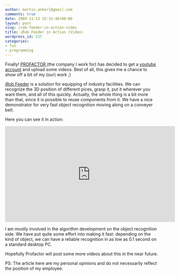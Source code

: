 ```yaml
---
author: martin.ankerl@gmail.com
comments: true
date: 2009-11-13 15:31:46+00:00
layout: post
slug: irob-feeder-in-action-video
title: iRob Feeder in Action (Video)
wordpress_id: 217
categories:
- fun
- programming
---
```


Finally! [PROFACTOR ](http://www.profactor.at/) (the company I work for) has decided to get a [youtube account](http://www.youtube.com/user/profactorgroup) and upload some videos. Best of all, this gives me a chance to show off a bit of my (our) work ;)

[iRob Feeder](http://www.profactor.at/en/en/irobfeeder.html) is a solution for equipping of industry facilities. We can recognize the 3D position of different pices, grasp it, put it wherever you want them, and all of this quickly. Actually, the whole thing is a bit more than that, since it is possible to reuse components from it. We have a nice demonstrator for very fast object recognition moving along on a conveyer belt.

Here you can see it in action:

<iframe width="560" height="315" src="https://www.youtube.com/embed/hzWRGiZY3fc" frameborder="0" allowfullscreen></iframe>

I am mostly involved in the algorithm development on the object recognition side. We have put quite some effort into making it fast: depending on the kind of object, we can have a reliable recognition in as low as 0.1 second on a standard desktop PC.

Hopefully Profactor will post some more videos about this in the near future.

PS: The article here are my personal opinions and do not necessarily reflect the position of my employee.
